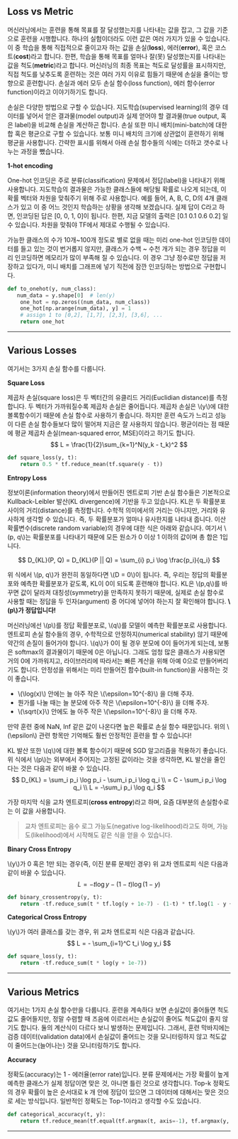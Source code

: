 ## Loss vs Metric

머신러닝에서는 훈련을 통해 목표를 잘 달성했는지를 나타내는 값을 잡고, 그 값을 기준으로 훈련을 시행합니다. 하나의 실험이더라도 이런 값은 여러 가지가 있을 수 있습니다. 이 중 학습을 통해 직접적으로 줄이고자 하는 값을 손실(**loss**), 에러(**error**), 혹은 코스트(**cost**)라고 합니다. 한편, 학습을 통해 목표를 얼마나 잘(못) 달성했는지를 나타내는 값을 척도(**metric**)라고 합니다. 머신러닝의 최종 목표는 척도로 달성률을 표시하지만, 직접 척도를 낮추도록 훈련하는 것은 여러 가지 이유로 힘들기 때문에 손실을 줄이는 방향으로 훈련합니다. 손실과 에러 모두 손실 함수(loss function), 에러 함수(error function)이라고 이야기하기도 합니다.

손실은 다양한 방법으로 구할 수 있습니다. 지도학습(supervised learning)의 경우 데이터를 넣어서 얻은 결과물(model output)과 실제 얻어야 할 결과물(true output, 혹은 label)을 비교해 손실을 계산하곤 합니다. 손실 또한 미니 배치(mini-batch)에 대한 합 혹은 평균으로 구할 수 있습니다. 보통 미니 배치의 크기에 상관없이 훈련하기 위해 평균을 사용합니다. 간략한 표시를 위해서 아래 손실 함수들의 식에는 더하고 갯수로 나누는 과정을 뺐습니다. 

**1-hot encoding**

One-hot 인코딩은 주로 분류(classification) 문제에서 정답(label)을 나타내기 위해 사용합니다. 지도학습의 결과물은 가능한 클래스들에 해당될 확률로 나오게 되는데, 이 확률 벡터와 차원을 맞춰주기 위해 주로 사용합니다. 예를 들어, A, B, C, D의 4개 클래스가 있고 이 중 어느 것인지 학습하는 상황을 생각해 보겠습니다. 실제 답이 C라고 하면, 인코딩된 답은 [0, 0, 1, 0]이 됩니다. 한편, 지금 모델의 출력은 [0.1 0.1 0.6 0.2] 일 수 있습니다. 차원을 맞춰야 TF에서 제대로 수행될 수 있습니다.

가능한 클래스의 수가 10개~100개 정도로 별로 없을 때는 미리 one-hot 인코딩한 데이터를 들고 있는 것이 번거롭지 않지만, 클래스가 수백 ~ 수천 개가 되는 경우 정답을 미리 인코딩하면 메모리가 많이 부족해 질 수 있습니다. 이 경우 그냥 정수로만 정답을 저장하고 있다가, 미니 배치를 그래프에 넣기 직전에 잠깐 인코딩하는 방법으로 구현합니다.
```python
def to_onehot(y, num_class):
   num_data = y.shape[0]  # len(y)
	one_hot = np.zeros((num_data, num_class))
	one_hot[np.arange(num_data), y] = 1
	# assign 1 to [0,2], [1,7], [2,3], [3,6], ...
	return one_hot
```

---

## Various Losses

여기서는 3가지 손실 함수를 다룹니다.

**Square Loss**

제곱차 손실(square loss)은 두 벡터간의 유클리드 거리(Euclidian distance)를 측정합니다. 두 벡터가 가까워질수록 제곱차 손실은 줄어듭니다. 제곱차 손실은 \\(y\\)에 대한 볼록함수이기 때문에 손실 함수로 사용하기 좋습니다. 하지만 훈련 속도가 느리고 성능이 다른 손실 함수들보다 많이 떨어져 지금은 잘 사용하지 않습니다. 평균이라는 점 때문에 평균 제곱차 손실(mean-squared error, MSE)이라고 하기도 합니다.
$$
L = \frac{1}{2}\sum_{k=1}^N(y_k - t_k)^2
$$

```python
def square_loss(y, t):
    return 0.5 * tf.reduce_mean(tf.square(y - t))
```

**Entropy Loss**

정보이론(information theory)에서 만들어진 엔트로피 기반 손실 함수들은 기본적으로 Kullback-Leibler 발산(KL divergence)에 기반을 두고 있습니다. KL은 두 확률분포 사이의 거리(distance)를 측정합니다. 수학적 의미에서의 거리는 아니지만, 거리와 유사하게 생각할 수 있습니다. 즉, 두 확률분포가 얼마나 유사한지를 나타내 줍니다. 이산확률변수(discrete random variable)의 경우에 대한 식은 아래와 같습니다. 여기서 \\(p, q\\)는 확률분포를 나타내기 때문에 모든 원소가 0 이상 1 이하의 값이며 총 합은 1입니다. 

$$
D_{KL}(P, Q) = D_{KL}(P || Q) = \sum_{i} p_i \log \frac{p_i}{q_i}
$$

위 식에서 \\(p, q\\)가 완전히 동일하다면 \\(D = 0\\)이 됩니다. 즉, 우리는 정답의 확률분포와 예측한 확률분포가 같도록, KL이 0이 되도록 훈련해야 합니다. KL은 \\(p,q\\)를 바꾸면 값이 달라져 대칭성(symmetry)을 만족하지 못하기 때문에, 실제로 손실 함수로 사용할 때는 정답을 두 인자(argument) 중 어디에 넣어야 하는지 잘 확인해야 합니다. **\\(p\\)가 정답입니다!**

머신러닝에선 \\(p\\)를 정답 확률분포로, \\(q\\)를 모델이 예측한 확률분포로 사용합니다. 엔트로피 손실 함수들의 경우, 수학적으로 안정하지(numerical stability) 않기 때문에 약간의 손질이 들어가야 합니다. \\(q\\)가 0이 될 경우 분모에 0이 들어가게 되는데, 보통은  softmax의 결과물이기 때문에 0은 아닙니다. 그래도 엄청 많은 클래스가 사용되면 거의 0에 가까워지고, 라이브러리에 따라서는 빠른 계산을 위해 아예 0으로 만들어버리기도 합니다. 안정성을 위해서는 미리 만들어진 함수(built-in function)을 사용하는 것이 좋습니다.

* \\(\log(x)\\) 안에는 늘 아주 작은 \\(\epsilon=10^{-8}\\) 을 더해 주자.
* 뭔가를 나눌 때는 늘 분모에 아주 작은 \\(\epsilon=10^{-8}\\) 을 더해 주자.
* \\(\sqrt{x}\\) 안에도 늘 아주 작은 \\(\epsilon=10^{-8}\\) 을 더해 주자.

만약 훈련 중에 NaN, Inf 같은 값이 나온다면 높은 확률로 손실 함수 때문입니다. 위의 \\(\epsilon\\) 관련 항목만 기억해도 훨씬 안정적인 훈련을 할 수 있습니다!

KL 발산  또한 \\(q\\)에 대한 볼록 함수이기 때문에 SGD 알고리즘을 적용하기 좋습니다. 위 식에서 \\(p\\)는 외부에서 주어지는 고정된 값이라는 것을 생각하면, KL 발산을 줄인다는 것은 다음과 같이 바꿀 수 있습니다.
$$
D_{KL} =  \sum_i p_i \log p_i - \sum_i p_i \log q_i \\
= C - \sum_i p_i \log q_i \\
L = -\sum_i p_i \log q_i
$$

가장 마지막 식을 교차 엔트로피(**cross entropy**)라고 하며, 요즘 대부분의 손실함수로는 이 값을 사용합니다.

> 교차 엔트로피는 음수 로그 가능도(negative log-likelihood)라고도 하며, 가능도(likelihood)에서 시작해도 같은 식을 얻을 수 있습니다.

**Binary Cross Entropy**

\\(y\\)가 0 혹은 1만 되는 경우(즉, 이진 분류 문제인 경우) 위 교차 엔트로피 식은 다음과 같이 바꿀 수 있습니다.
$$
L = - t \log y - (1-t) \log (1- y)
$$

```python
def binary_crossentropy(y, t):
    return -tf.reduce_sum(t * tf.log(y + 1e-7) - (1-t) * tf.log(1 - y + 1e-7))
```

**Categorical Cross Entropy**

\\(y\\)가 여러 클래스를 갖는 경우, 위 교차 엔트로피 식은 다음과 같습니다.
$$
L = - \sum_{i=1}^C t_i \log y_i
$$

```python
def square_loss(y, t):
    return -tf.reduce_sum(t * log(y + 1e-7))
```
---

## Various Metrics

여기서는 1가지 손실 함수만을 다룹니다. 훈련을 계속하다 보면 손실값이 줄어들면 척도값도 줄어들지만, 정말 수렴할 때 즈음에 이르러서는 손실값이 줄어도 척도값이 줄지 않기도 합니다. 둘의 계산식이 다르다 보니 발생하는 문제입니다. 그래서, 훈련 막바지에는 검증 데이터(validation data)에서 손실값이 줄어드는 것을 모니터링하지 않고 척도값이 줄어드는(늘어나는) 것을 모니터링하기도 합니다.

**Accuracy**

정확도(accuracy)는 1 - 에러율(error rate)입니다. 분류 문제에서는 가장 확률이 높게 예측한 클래스가 실제 정답이면 맞은 것, 아니면 틀린 것으로 생각합니다. Top-k 정확도의 경우 확률이 높은 순서대로 k 개 안에 정답이 있으면 그 데이터에 대해서는 맞은 것으로 세는 방식입니다. 일반적인 정확도는 Top-1이라고 생각할 수도 있습니다.
```python
def categorical_accuracy(t, y):
    return tf.reduce_mean(tf.equal(tf.argmax(t, axis=-1), tf.argmax(y, axis=-1)))
```

---
